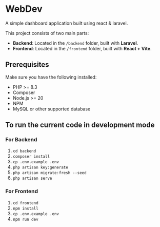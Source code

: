 # WebDev

A simple dashboard application built using react &amp; laravel.

This project consists of two main parts:

- **Backend**: Located in the `/backend` folder, built with **Laravel**.
- **Frontend**: Located in the `/frontend` folder, built with **React + Vite**.

## Prerequisites

Make sure you have the following installed:

- PHP >= 8.3
- Composer
- Node.js >= 20
- NPM
- MySQL or other supported database

## To run the current code in development mode

### For Backend

1. `cd backend` 
2. `composer install`
3. `cp .env.example .env`
4. `php artisan key:generate`
5. `php artisan migrate:fresh --seed`
6. `php artisan serve`

### For Frontend

1. `cd frontend` 
2. `npm install`
3. `cp .env.example .env`
4. `npm run dev`
